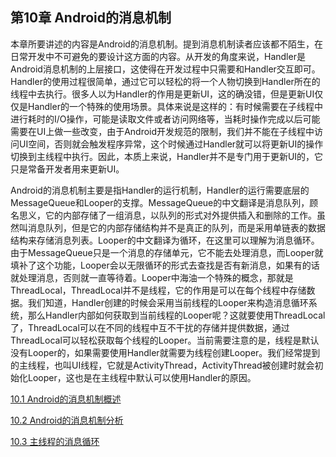 ## 第10章 Android的消息机制

本章所要讲述的内容是Android的消息机制。提到消息机制读者应该都不陌生，在日常开发中不可避免的要设计这方面的内容。从开发的角度来说，Handler是Android消息机制的上层接口，这使得在开发过程中只需要和Handler交互即可。Handler的使用过程很简单，通过它可以轻松的将一个人物切换到Handler所在的线程中去执行。很多人以为Handler的作用是更新UI，这的确没错，但是更新UI仅仅是Handler的一个特殊的使用场景。具体来说是这样的：有时候需要在子线程中进行耗时的I/O操作，可能是读取文件或者访问网络等，当耗时操作完成以后可能需要在UI上做一些改变，由于Android开发规范的限制，我们并不能在子线程中访问UI空间，否则就会触发程序异常，这个时候通过Handler就可以将更新UI的操作切换到主线程中执行。因此，本质上来说，Handler并不是专门用于更新UI的，它只是常备开发者用来更新UI。

Android的消息机制主要是指Handler的运行机制，Handler的运行需要底层的MessageQueue和Looper的支撑。MessageQueue的中文翻译是消息队列，顾名思义，它的内部存储了一组消息，以队列的形式对外提供插入和删除的工作。虽然叫消息队列，但是它的内部存储结构并不是真正的队列，而是采用单链表的数据结构来存储消息列表。Looper的中文翻译为循环，在这里可以理解为消息循环。由于MessageQueue只是一个消息的存储单元，它不能去处理消息，而Looper就填补了这个功能，Looper会以无限循环的形式去查找是否有新消息，如果有的话就处理消息，否则就一直等待着。Looper中海油一个特殊的概念，那就是ThreadLocal，ThreadLocal并不是线程，它的作用是可以在每个线程中存储数据。我们知道，Handler创建的时候会采用当前线程的Looper来构造消息循环系统，那么Handler内部如何获取到当前线程的Looper呢？这就要使用ThreadLocal了，ThreadLocal可以在不同的线程中互不干扰的存储并提供数据，通过ThreadLocal可以轻松获取每个线程的Looper。当前需要注意的是，线程是默认没有Looper的，如果需要使用Handler就需要为线程创建Looper。我们经常提到的主线程，也叫UI线程，它就是ActivityThread，ActivityThread被创建时就会初始化Looper，这也是在主线程中默认可以使用Handler的原因。

[10.1 Android的消息机制概述](10.1-Android的消息机制概述.md)

[10.2 Android的消息机制分析](10.2-Androdi的消息机制分析.md)

[10.3 主线程的消息循环](10.3-主线程的消息循环.md)